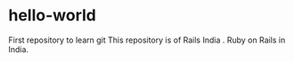 # hello-world
First repository to learn git
This repository is of Rails India . Ruby on Rails in India.
